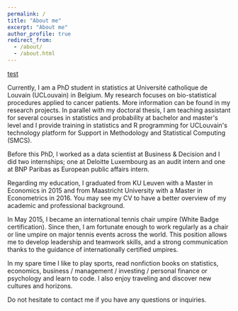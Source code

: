 ```yaml
---
permalink: /
title: "About me"
excerpt: "About me"
author_profile: true
redirect_from: 
  - /about/
  - /about.html
---
```


[test](https://www.antoinesoetewey.com/p/research.html)

Currently, I am a PhD student in statistics at Université catholique de Louvain (UCLouvain) in Belgium. My research focuses on bio-statistical procedures applied to cancer patients. More information can be found in my research projects. In parallel with my doctoral thesis, I am teaching assistant for several courses in statistics and probability at bachelor and master's level and I provide training in statistics and R programming for UCLouvain's technology platform for Support in Methodology and Statistical Computing (SMCS).

Before this PhD, I worked as a data scientist at Business & Decision and I did two internships; one at Deloitte Luxembourg as an audit intern and one at BNP Paribas as European public affairs intern.

Regarding my education, I graduated from KU Leuven with a Master in Economics in 2015 and from Maastricht University with a Master in Econometrics in 2016. You may see my CV to have a better overview of my academic and professional background.

In May 2015, I became an international tennis chair umpire (White Badge certification). Since then, I am fortunate enough to work regularly as a chair or line umpire on major tennis events across the world. This position allows me to develop leadership and teamwork skills, and a strong communication thanks to the guidance of internationally certified umpires.

In my spare time I like to play sports, read nonfiction books on statistics, economics, business / management / investing / personal finance or psychology and learn to code. I also enjoy traveling and discover new cultures and horizons.

Do not hesitate to contact me if you have any questions or inquiries.
